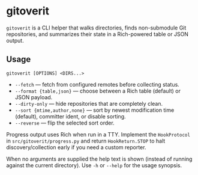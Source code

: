 # gitoverit

`gitoverit` is a CLI helper that walks directories, finds non-submodule Git repositories, and summarizes their state in a Rich-powered table or JSON output.

## Usage

```
gitoverit [OPTIONS] <DIRS...>
```

- `--fetch` &mdash; fetch from configured remotes before collecting status.
- `--format {table,json}` &mdash; choose between a Rich table (default) or JSON payload.
- `--dirty-only` &mdash; hide repositories that are completely clean.
- `--sort {mtime,author,none}` &mdash; sort by newest modification time (default), committer ident, or disable sorting.
- `--reverse` &mdash; flip the selected sort order.

Progress output uses Rich when run in a TTY. Implement the `HookProtocol` in `src/gitoverit/progress.py` and return `HookReturn.STOP` to halt discovery/collection early if you need a custom reporter.

When no arguments are supplied the help text is shown (instead of running against the current directory). Use `-h` or `--help` for the usage synopsis.
